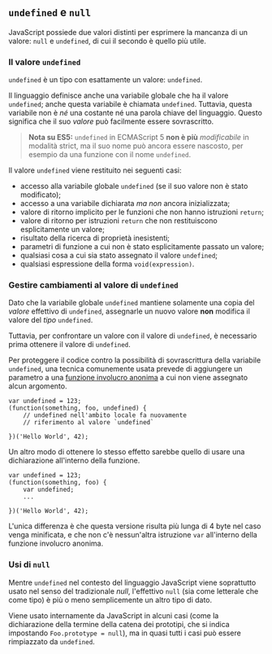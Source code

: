 ## `undefined` e `null`

JavaScript possiede due valori distinti per esprimere la mancanza di un valore: `null` e `undefined`, di cui il secondo è quello più utile.

### Il valore `undefined`

`undefined` è un tipo con esattamente un valore: `undefined`.

Il linguaggio definisce anche una variabile globale che ha il valore `undefined`; anche questa variabile è chiamata `undefined`. Tuttavia, questa variabile non è *né* una costante né una parola chiave del linguaggio. Questo significa che il suo *valore* può facilmente essere sovrascritto.

> **Nota su ES5:** `undefined` in ECMAScript 5 **non è più** *modificabile* in modalità strict, ma il suo nome può ancora essere nascosto, per esempio da una funzione con il nome `undefined`.

Il valore `undefined` viene restituito nei seguenti casi:

 - accesso alla variabile globale `undefined` (se il suo valore non è stato modificato);
 - accesso a una variabile dichiarata *ma non* ancora inizializzata;
 - valore di ritorno implicito per le funzioni che non hanno istruzioni `return`;
 - valore di ritorno per istruzioni `return` che non restituiscono esplicitamente un valore;
 - risultato della ricerca di proprietà inesistenti;
 - parametri di funzione a cui non è stato esplicitamente passato un valore;
 - qualsiasi cosa a cui sia stato assegnato il valore `undefined`;
 - qualsiasi espressione della forma `void(expression)`.

### Gestire cambiamenti al valore di `undefined`

Dato che la variabile globale `undefined` mantiene solamente una copia del *valore* effettivo di `undefined`, assegnarle un nuovo valore **non** modifica il valore del *tipo* `undefined`.

Tuttavia, per confrontare un valore con il valore di `undefined`, è necessario prima ottenere il valore di `undefined`.

Per proteggere il codice contro la possibilità di sovrascrittura della variabile `undefined`, una tecnica comunemente usata prevede di aggiungere un parametro a una [funzione involucro anonima](#function.scopes) a cui non viene assegnato alcun argomento.

    var undefined = 123;
    (function(something, foo, undefined) {
        // undefined nell'ambito locale fa nuovamente
        // riferimento al valore `undefined`

    })('Hello World', 42);

Un altro modo di ottenere lo stesso effetto sarebbe quello di usare una dichiarazione all'interno della funzione.

    var undefined = 123;
    (function(something, foo) {
        var undefined;
        ...

    })('Hello World', 42);

L'unica differenza è che questa versione risulta più lunga di 4 byte nel caso venga minificata, e che non c'è nessun'altra istruzione `var` all'interno della funzione involucro anonima.

### Usi di `null`

Mentre `undefined` nel contesto del linguaggio JavaScript viene soprattutto usato nel senso del tradizionale *null*, l'effettivo `null` (sia come letterale che come tipo) è più o meno semplicemente un altro tipo di dato.

Viene usato internamente da JavaScript in alcuni casi (come la dichiarazione della termine della catena dei prototipi, che si indica impostando `Foo.prototype = null`), ma in quasi tutti i casi può essere rimpiazzato da `undefined`.
